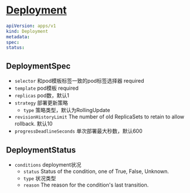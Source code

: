 # [Deployment](https://kubernetes.io/docs/reference/kubernetes-api/workload-resources/deployment-v1/)

```yaml
apiVersion: apps/v1
kind: Deployment
metadata:
spec:
status:
```

## DeploymentSpec

- `selector` 和pod模板标签一致的pod标签选择器 required
- `template` pod模板 required
- `replicas` pod数，默认1
- `strategy` 部署更新策略
  - `type` 策略类型，默认为RollingUpdate
- `revisionHistoryLimit` The number of old ReplicaSets to retain to allow rollback. 默认10
- `progressDeadlineSeconds` 单次部署最大秒数，默认600

## DeploymentStatus

- `conditions` deployment状况
  - `status` Status of the condition, one of True, False, Unknown.
  - `type` 状况类型
  - `reason` The reason for the condition's last transition.
